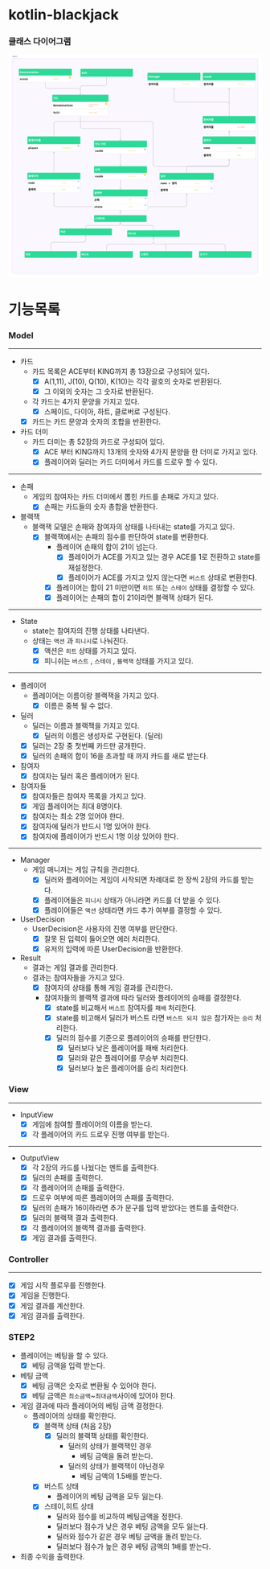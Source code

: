 # kotlin-blackjack

### 클래스 다이어그램

![Section 2.png](image%2FSection%202.png)

# 기능목록

### Model

---

- 카드
    - 카드 목록은 ACE부터 KING까지 총 13장으로 구성되어 있다.
        - [x] A(1,11), J(10), Q(10), K(10)는 각각 괄호의 숫자로 반환된다.
        - [x] 그 이외의 숫자는 그 숫자로 반환된다.
    - 각 카드는 4가지 문양을 가지고 있다.
        - [x] 스페이드, 다이아, 하트, 클로버로 구성된다.
    - [x] 카드는 카드 문양과 숫자의 조합을 반환한다.
- 카드 더미
    - 카드 더미는 총 52장의 카드로 구성되어 있다.
        - [x] ACE 부터 KING까지 13개의 숫자와 4가지 문양을 한 더미로 가지고 있다.
        - [x] 플레이어와 딜러는 카드 더미에서 카드를 드로우 할 수 있다.

---

- 손패
    - 게임의 참여자는 카드 더미에서 뽑힌 카드를 손패로 가지고 있다.
        - [x] 손패는 카드들의 숫자 총합을 반환한다.
- 블랙잭
    - 블랙잭 모델은 손패와 참여자의 상태를 나타내는 state를 가지고 있다.
        - [x] 블랙잭에서는 손패의 점수를 판단하여 state를 변환한다.
            - 플레이어 손패의 합이 21이 넘는다.
                - [x] 플레이어가 ACE를 가지고 있는 경우 ACE를 1로 전환하고 state를 재설정한다.
                - [x] 플레이어가 ACE를 가지고 있지 않는다면 `버스트` 상태로 변환한다.
            - [x] 플레이어는 합이 21 미만이면 `히트` 또는 `스테이` 상태를 결정할 수 있다.
            - [x] 플레이어는 손패의 합이 21이라면 블랙잭 상태가 된다.

---

- State
    - state는 참여자의 진행 상태를 나타낸다.
    - 상태는 `액션` 과 `피니시`로 나눠진다.
        - [x] 액션은 `히트` 상태를 가지고 있다.
        - [x] 피니쉬는 `버스트` , `스테이` , `블랙잭` 상태를 가지고 있다.

---

- 플레이어
    - 플레이어는 이름이랑 블랙잭을 가지고 있다.
        - [x] 이름은 중복 될 수 없다.
- 딜러
    - 딜러는 이름과 블랙잭을 가지고 있다.
        - [x] 딜러의 이름은 생성자로 구현된다. (딜러)
    - [x] 딜러는 2장 중 첫번째 카드만 공개한다.
    - [x] 딜러의 손패의 합이 16을 초과할 때 까지 카드를 새로 받는다.
- 참여자
    - [x] 참여자는 딜러 혹은 플레이어가 된다.
- 참여자들
    - [x] 참여자들은 참여자 목록을 가지고 있다.
    - [x] 게임 플레이어는 최대 8명이다.
    - [x] 참여자는 최소 2명 있어야 한다.
    - [x] 참여자에 딜러가 반드시 1명 있어야 한다.
    - [x] 참여자에 플레이어가 반드시 1명 이상 있어야 한다.

---

- Manager
    - 게임 매니저는 게임 규칙을 관리한다.
        - [x] 딜러와 플레이어는 게임이 시작되면 차례대로 한 장씩 2장의 카드를 받는다.
        - [x] 플레이어들은 `피니시` 상태가 아니라면 카드를 더 받을 수 있다.
        - [x] 플레이어들은 `액션` 상태라면 카드 추가 여부를 결정할 수 있다.
- UserDecision
    - UserDecision은 사용자의 진행 여부를 판단한다.
        - [x] 잘못 된 입력이 들어오면 에러 처리한다.
        - [x] 유저의 입력에 따른 UserDecision을 반환한다.
- Result
    - 결과는 게임 결과를 관리한다.
    - 결과는 참여자들을 가지고 있다.
        - [x] 참여자의 상태를 통해 게임 결과를 관리한다.
        - 참여자들의 블랙잭 결과에 따라 딜러와 플레이어의 승패를 결정한다.
            - [x] state를 비교해서 `버스트` 참여자를 `패배` 처리한다.
            - [x] state를 비고해서 딜러가 버스트 라면 `버스트 되지 않은` 참가자는 `승리` 처리한다.
            - [x] 딜러의 점수를 기준으로 플레이어의 승패를 판단한다.
                - [x] 딜러보다 낮은 플레이어를 패배 처리한다.
                - [x] 딜러와 같은 플레이어를 무승부 처리한다.
                - [x] 딜러보다 높은 플레이어를 승리 처리한다.

### View

---

- InputView
    - [x] 게임에 참여할 플레이어의 이름을 받는다.
    - [x] 각 플레이어의 카드 드로우 진행 여부를 받는다.

---

- OutputView
    - [x] 각 2장의 카드를 나눴다는 멘트를 출력한다.
    - [x] 딜러의 손패를 출력한다.
    - [x] 각 플레이어의 손패를 출력한다.
    - [x] 드로우 여부에 따른 플레이어의 손패를 출력한다.
    - [x] 딜러의 손패가 16이하라면 추가 문구를 입력 받았다는 멘트를 출력한다.
    - [x] 딜러의 블랙잭 결과 출력한다.
    - [x] 각 플레이어의 블랙잭 결과를 출력한다.
    - [x] 게임 결과를 출력한다.

### Controller

---

- [x] 게임 시작 플로우를 진행한다.
- [x] 게임을 진행한다.
- [x] 게임 결과를 계산한다.
- [x] 게임 결과를 출력한다.

### STEP2

- 플레이어는 베팅을 할 수 있다.
    - [x] 베팅 금액을 입력 받는다.
- 베팅 금액
    - [x] 베팅 금액은 숫자로 변환될 수 있어야 한다.
    - [x] 베팅 금액은 `최소금액`~`최대금액`사이에 있어야 한다.
- 게임 결과에 따라 플레이어의 베팅 금액 결정한다.
    - 플레이어의 상태를 확인한다.
        - [x] 블랙잭 상태 (처음 2장)
            - [x] 딜러의 블랙잭 상태를 확인한다.
                - 딜러의 상태가 블랙잭인 경우
                    - 베팅 금액을 돌려 받는다.
                - 딜러의 상태가 블랙잭이 아닌경우
                    - 베팅 금액의 1.5배를 받는다.
        - [x] 버스트 상태
            - 플레이어의 베팅 금액을 모두 잃는다.
        - [x] 스테이,히트 상태
            - 딜러와 점수를 비교하여 베팅금액을 정한다.
            - 딜러보다 점수가 낮은 경우 베팅 금액을 모두 잃는다.
            - 딜러와 점수가 같은 경우 베팅 금액을 돌려 받는다.
            - 딜러보다 점수가 높은 경우 베팅 금액의 1배를 받는다.
- 최종 수익을 출력한다.